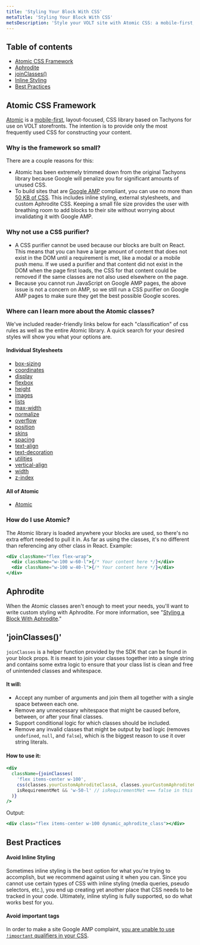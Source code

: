 ```yaml
---
title: 'Styling Your Block With CSS'
metaTitle: 'Styling Your Block With CSS'
metsDescription: 'Style your VOLT site with Atomic CSS: a mobile-first, layout-focused, CSS library based on Tachyons.'
---
```


## Table of contents

- [Atomic CSS Framework](#atomiccssframework)
- [Aphrodite](#aphrodite)
- [joinClasses()](#joinclasses)
- [Inline Styling](#inlinestyling)
- [Best Practices](#bestpractices)

## Atomic CSS Framework

[Atomic](https://github.com/volusion/element-atomic-css) is a [mobile-first](https://developer.mozilla.org/en-US/docs/Web/Progressive_web_apps/Responsive/Mobile_first), layout-focused, CSS library based on Tachyons for use on VOLT storefronts. The intention is to provide only the most frequently used CSS for constructing your content.

### Why is the framework so small?

There are a couple reasons for this:

- Atomic has been extremely trimmed down from the original Tachyons library because Google will penalize you for significant amounts of unused CSS.
- To build sites that are [Google AMP](https://developers.google.com/amp) compliant, you can use no more than [50 KB of CSS](https://amp.dev/documentation/guides-and-tutorials/develop/style_and_layout/). This includes inline styling, external stylesheets, and custom Aphrodite CSS. Keeping a small file size provides the user with breathing room to add blocks to their site without worrying about invalidating it with Google AMP.

### Why not use a CSS purifier?

- A CSS purifier cannot be used because our blocks are built on React. This means that you can have a large amount of content that does not exist in the DOM until a requirement is met, like a modal or a mobile push menu. If we used a purifier and that content did not exist in the DOM when the page first loads, the CSS for that content could be removed if the same classes are not also used elsewhere on the page.
- Because you cannot run JavaScript on Google AMP pages, the above issue is not a concern on AMP, so we still run a CSS purifier on Google AMP pages to make sure they get the best possible Google scores.

### Where can I learn more about the Atomic classes?

We've included reader-friendly links below for each "classification" of css rules as well as the entire Atomic library. A quick search for your desired styles will show you what your options are.

#### Individual Stylesheets

- [box-sizing](https://github.com/volusion/element-atomic-css/blob/master/dist/styles/box-sizing.css)
- [coordinates](https://github.com/volusion/element-atomic-css/blob/master/dist/styles/coordinates.css)
- [display](https://github.com/volusion/element-atomic-css/blob/master/dist/styles/display.css)
- [flexbox](https://github.com/volusion/element-atomic-css/blob/master/dist/styles/flexbox.css)
- [height](https://github.com/volusion/element-atomic-css/blob/master/dist/styles/height.css)
- [images](https://github.com/volusion/element-atomic-css/blob/master/dist/styles/images.css)
- [lists](https://github.com/volusion/element-atomic-css/blob/master/dist/styles/lists.css)
- [max-width](https://github.com/volusion/element-atomic-css/blob/master/dist/styles/max-width.css)
- [normalize](https://github.com/volusion/element-atomic-css/blob/master/dist/styles/normalize.css)
- [overflow](https://github.com/volusion/element-atomic-css/blob/master/dist/styles/overflow.css)
- [position](https://github.com/volusion/element-atomic-css/blob/master/dist/styles/position.css)
- [skins](https://github.com/volusion/element-atomic-css/blob/master/dist/styles/skins.css)
- [spacing](https://github.com/volusion/element-atomic-css/blob/master/dist/styles/spacing.css)
- [text-align](https://github.com/volusion/element-atomic-css/blob/master/dist/styles/text-align.css)
- [text-decoration](https://github.com/volusion/element-atomic-css/blob/master/dist/styles/text-decoration.css)
- [utilities](https://github.com/volusion/element-atomic-css/blob/master/dist/styles/utilities.css)
- [vertical-align](https://github.com/volusion/element-atomic-css/blob/master/dist/styles/vertical-align.css)
- [width](https://github.com/volusion/element-atomic-css/blob/master/dist/styles/width.css)
- [z-index](https://github.com/volusion/element-atomic-css/blob/master/dist/styles/z-index.css)

#### All of Atomic

- [Atomic](https://github.com/volusion/element-atomic-css/blob/master/dist/atomic.css)

### How do I use Atomic?

The Atomic library is loaded anywhere your blocks are used, so there's no extra effort needed to pull it in. As far as using the classes, it's no different than referencing any other class in React. Example:

```jsx
<div className="flex flex-wrap">
  <div className="w-100 w-60-l">{/* Your content here */}</div>
  <div className="w-100 w-40-l">{/* Your content here */}</div>
</div>
```

## Aphrodite

When the Atomic classes aren't enough to meet your needs, you'll want to write custom styling with Aphrodite. For more information, see "[Styling a Block With Aphrodite](/how-to/style-a-block-with-aphrodite)."

## 'joinClasses()'

`joinClasses` is a helper function provided by the SDK that can be found in your block props. It is meant to join your classes together into a single string and contains some extra logic to ensure that your class list is clean and free of unintended classes and whitespace.

#### It will:

- Accept any number of arguments and join them all together with a single space between each one.
- Remove any unnecessary whitespace that might be caused before, between, or after your final classes.
- Support conditional logic for which classes should be included.
- Remove any invalid classes that might be output by bad logic (removes `undefined`, `null`, and `false`), which is the biggest reason to use it over string literals.

#### How to use it:

```jsx
<div
  className={joinClasses(
    'flex items-center w-100',
    css(classes.yourCustomAphroditeClassA, classes.yourCustomAphroditeClassB),
    isRequirementMet && 'w-50-l' // isRequirementMet === false in this example
  )}
/>
```

Output:

```jsx
<div class="flex items-center w-100 dynamic_aphrodite_class"></div>
```

## Best Practices

#### Avoid Inline Styling

Sometimes inline styling is the best option for what you're trying to accomplish, but we recommend against using it when you can. Since you cannot use certain types of CSS with inline styling (media queries, pseudo selectors, etc.), you end up creating yet another place that CSS needs to be tracked in your code. Ultimately, inline styling is fully supported, so do what works best for you.

#### Avoid important tags

In order to make a site Google AMP complaint, [you are unable to use `!important` qualifiers in your CSS](https://amp.dev/documentation/guides-and-tutorials/develop/style_and_layout/style_pages/).
